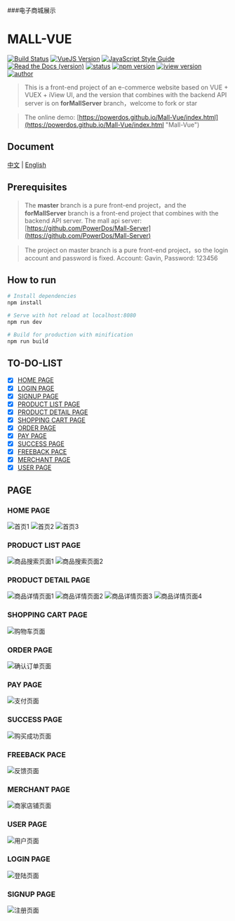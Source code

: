 ###电子商城展示
# MALL-VUE
[![Build Status](https://travis-ci.com/PowerDos/Mall-Vue.svg?branch=master)](https://travis-ci.com/PowerDos/Mall-Vue)
[![VueJS Version](https://img.shields.io/badge/VueJS-v2.5-green.svg?style=flat-square)](https://vuejs.org/)
[![JavaScript Style Guide](https://img.shields.io/badge/code_style-standard-brightgreen.svg)](https://standardjs.com)
[![Read the Docs (version)](https://img.shields.io/readthedocs/pip/stable.svg)](https://github.com/PowerDos/Mall-Vue)
[![status](https://img.shields.io/badge/Mall--Vue-maintain-brightgreen.svg)](https://standardjs.com)
[![npm version](https://img.shields.io/badge/npm-v5.5.1-brightgreen.svg)](https://standardjs.com)
[![iview version](https://img.shields.io/badge/iview-2.13.1-brightgreen.svg)](https://standardjs.com)
[![author](https://img.shields.io/badge/author-Gavin-brightgreen.svg)](https://standardjs.com)

> This is a front-end project of an e-commerce website based on VUE + VUEX + iView UI, and the version that combines with the backend API server is on **forMallServer** branch，welcome to fork or star


> The online demo: [https://powerdos.github.io/Mall-Vue/index.html](https://powerdos.github.io/Mall-Vue/index.html "Mall-Vue")

## Document
[中文](https://github.com/PowerDos/Mall-Vue/blob/master/README-ZH.md) | [English](https://github.com/PowerDos/Mall-Vue/blob/master/README.md)

## Prerequisites
> The **master** branch is a pure front-end project，and the **forMallServer** branch is a front-end project that combines with the backend API server. The mall api server:[https://github.com/PowerDos/Mall-Server](https://github.com/PowerDos/Mall-Server)


> The project on master branch is a pure front-end project，so the login account and password is fixed. Account: Gavin, Password: 123456

## How to run

``` bash
# Install dependencies
npm install

# Serve with hot reload at localhost:8080
npm run dev

# Build for production with minification
npm run build
```

## TO-DO-LIST
- [x] [HOME PAGE](#home-page)
- [x] [LOGIN PAGE](#login-page)
- [x] [SIGNUP PAGE](#signup-page)
- [x] [PRODUCT LIST PAGE](#product-list-page)
- [x] [PRODUCT DETAIL PAGE](#product-detail-page)
- [x] [SHOPPING CART PAGE](#shopping-cart-page)
- [x] [ORDER PAGE](#order-page)
- [x] [PAY PAGE](#pay-page)
- [x] [SUCCESS PAGE](#success-page)
- [x] [FREEBACK PACE](#freeback-page)
- [x] [MERCHANT PAGE](#merchant-page)
- [x] [USER PAGE](#user-page)

## PAGE

### HOME PAGE
![首页1](https://i.imgur.com/cNtx70M.png)
![首页2](https://i.imgur.com/ju5lfUc.png)
![首页3](https://i.imgur.com/K8MMYGq.png)

### PRODUCT LIST PAGE
![商品搜索页面1](https://i.imgur.com/Wu7TJ4G.png)
![商品搜索页面2](https://i.imgur.com/ZTDRB2X.png)

### PRODUCT DETAIL PAGE
![商品详情页面1](https://i.imgur.com/0SQxUCN.png)
![商品详情页面2](https://i.imgur.com/kBiQM9O.png)
![商品详情页面3](https://i.imgur.com/aERYRmX.png)
![商品详情页面4](https://i.imgur.com/vRpvcvj.png)

### SHOPPING CART PAGE
![购物车页面](https://i.imgur.com/m5tftN7.png)

### ORDER PAGE
![确认订单页面](https://i.imgur.com/iNM3CQH.png)

### PAY PAGE
![支付页面](https://i.imgur.com/4OdCynR.png)

### SUCCESS PAGE
![购买成功页面](https://i.imgur.com/tOATGZP.png)

### FREEBACK PACE
![反馈页面](https://i.imgur.com/fbOZAH8.png)

### MERCHANT PAGE
![商家店铺页面](https://i.imgur.com/Zgu54lw.png)

### USER PAGE
![用户页面](https://i.imgur.com/ttCwhyT.png)

### LOGIN PAGE
![登陆页面](https://i.imgur.com/d16GjOi.png)

### SIGNUP PAGE
![注册页面](https://i.imgur.com/no4Cb65.png)

